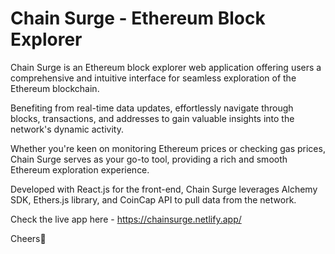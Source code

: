 # Chain Surge - Ethereum Block Explorer

Chain Surge is an Ethereum block explorer web application offering users a comprehensive and intuitive interface for seamless exploration of the Ethereum blockchain.

Benefiting from real-time data updates, effortlessly navigate through blocks, transactions, and addresses to gain valuable insights into the network's dynamic activity.

Whether you're keen on monitoring Ethereum prices or checking gas prices, Chain Surge serves as your go-to tool, providing a rich and smooth Ethereum exploration experience.

Developed with React.js for the front-end, Chain Surge leverages Alchemy SDK, Ethers.js library, and CoinCap API to pull data from the network.

Check the live app here - https://chainsurge.netlify.app/

Cheers🍻

